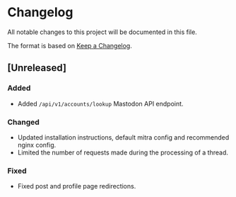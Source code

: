 # Changelog

All notable changes to this project will be documented in this file.

The format is based on [Keep a Changelog](https://keepachangelog.com/en/1.0.0/).

## [Unreleased]

### Added

- Added `/api/v1/accounts/lookup` Mastodon API endpoint.

### Changed

- Updated installation instructions, default mitra config and recommended nginx config.
- Limited the number of requests made during the processing of a thread.

### Fixed

- Fixed post and profile page redirections.
